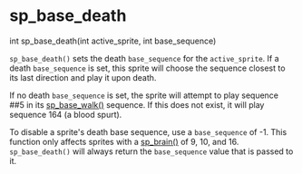 # sp_base_death

<Prototype>int sp_base_death(int active_sprite, int base_sequence)</Prototype>

`sp_base_death()` sets the death `base_sequence` for the `active_sprite`. If a death `base_sequence` is set, this sprite will choose the sequence closest to its last direction and play it upon death.

If no death `base_sequence` is set, the sprite will attempt to play sequence ##5 in its [sp_base_walk()](./sp-brase-walk.md) sequence. If this does not exist, it will play sequence 164 (a blood spurt).

To disable a sprite's death base sequence, use a `base_sequence` of -1. This function only affects sprites with a [sp_brain()](./sp-brain.md) of 9, 10, and 16. `sp_base_death()` will always return the `base_sequence` value that is passed to it.
